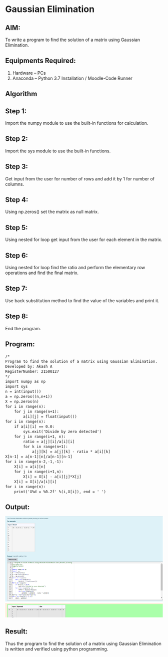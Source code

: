 # Gaussian Elimination

## AIM:
To write a program to find the solution of a matrix using Gaussian Elimination.

## Equipments Required:
1. Hardware – PCs
2. Anaconda – Python 3.7 Installation / Moodle-Code Runner

## Algorithm

## Step 1:
Import the numpy module to use the built-in functions for calculation.

## Step 2:
Import the sys module to use the built-in functions.

## Step 3:
Get input from the user for number of rows and add it by 1 for number of columns.

## Step 4:
Using np.zeros() set the matrix as null matrix.

## Step 5:
Using nested for loop get input from the user for each element in the matrix.

## Step 6:
Using nested for loop find the ratio and perform the elementary row operations and find the final matrix.

## Step 7:
Use back substitution method to find the value of the variables and print it.

## Step 8:
End the program.

## Program:
```
/*
Program to find the solution of a matrix using Gaussian Elimination.
Developed by: Akash A 
RegisterNumber: 21500127
*/
import numpy as np
import sys
n = int(input())
a = np.zeros((n,n+1))
X = np.zeros(n)
for i in range(n):
    for j in range(n+1):
        a[i][j] = float(input())
for i in range(n):
    if a[i][i] == 0.0:
        sys.exit('Divide by zero detected')
    for j in range(i+1, n):
        ratio = a[j][i]/a[i][i]
        for k in range(n+1):
            a[j][k] = a[j][k] - ratio * a[i][k]
X[n-1] = a[n-1][n]/a[n-1][n-1]
for i in range(n-2,-1,-1):
    X[i] = a[i][n]
    for j in range(i+1,n):
        X[i] = X[i] - a[i][j]*X[j]
    X[i] = X[i]/a[i][i]
for i in range(n):
    print('X%d = %0.2f' %(i,X[i]), end = ' ')
```

## Output:
![gaussian elimination](gaussian.png)


## Result:
Thus the program to find the solution of a matrix using Gaussian Elimination is written and verified using python programming.

